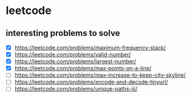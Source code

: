 # leetcode

## interesting problems to solve

- [x] https://leetcode.com/problems/maximum-frequency-stack/
- [x] https://leetcode.com/problems/valid-number/
- [x] https://leetcode.com/problems/largest-number/
- [x] https://leetcode.com/problems/max-points-on-a-line/
- [ ] https://leetcode.com/problems/max-increase-to-keep-city-skyline/
- [ ] https://leetcode.com/problems/encode-and-decode-tinyurl/
- [ ] https://leetcode.com/problems/unique-paths-iii/
